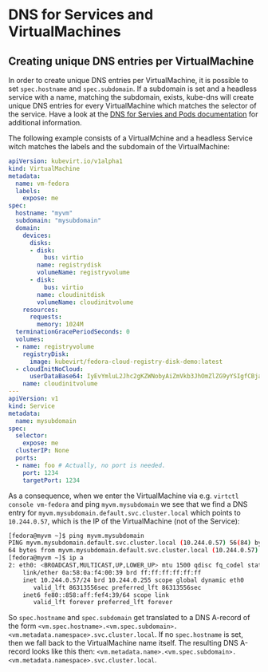# DNS for Services and VirtualMachines

## Creating unique DNS entries per VirtualMachine

In order to create unique DNS entries per VirtualMachine, it is possible to set
`spec.hostname` and `spec.subdomain`. If a subdomain is set and a headless
service with a name, matching the subdomain, exists, kube-dns will create
unique DNS entries for every VirtualMachine which matches the selector of the
service. Have a look at the [DNS for Servies and Pods
documentation](https://kubernetes.io/docs/concepts/services-networking/dns-pod-service/#pods-hostname-and-subdomain-fields)
for additional information.

The following example consists of a VirtualMchine and a headless Service witch
matches the labels and the subdomain of the VirtualMachine:

```yaml
apiVersion: kubevirt.io/v1alpha1
kind: VirtualMachine
metadata:
  name: vm-fedora
  labels:
    expose: me
spec:
  hostname: "myvm"
  subdomain: "mysubdomain"
  domain:
    devices:
      disks:
      - disk:
          bus: virtio
        name: registrydisk
        volumeName: registryvolume
      - disk:
          bus: virtio
        name: cloudinitdisk
        volumeName: cloudinitvolume
    resources:
      requests:
        memory: 1024M
  terminationGracePeriodSeconds: 0
  volumes:
  - name: registryvolume
    registryDisk:
      image: kubevirt/fedora-cloud-registry-disk-demo:latest
  - cloudInitNoCloud:
      userDataBase64: IyEvYmluL2Jhc2gKZWNobyAiZmVkb3JhOmZlZG9yYSIgfCBjaHBhc3N3ZAo=
    name: cloudinitvolume
---
apiVersion: v1
kind: Service
metadata:
  name: mysubdomain
spec:
  selector:
    expose: me
  clusterIP: None
  ports:
  - name: foo # Actually, no port is needed.
    port: 1234
    targetPort: 1234
```

As a consequence, when we enter the VirtualMachine via e.g. `virtctl console
vm-fedora` and ping `myvm.mysubdomain` we see that we find a DNS entry for
`myvm.mysubdomain.default.svc.cluster.local` which points to `10.244.0.57`,
which is the IP of the VirtualMachine (not of the Service):

```bash
[fedora@myvm ~]$ ping myvm.mysubdomain
PING myvm.mysubdomain.default.svc.cluster.local (10.244.0.57) 56(84) bytes of data.
64 bytes from myvm.mysubdomain.default.svc.cluster.local (10.244.0.57): icmp_seq=1 ttl=64 time=0.029 ms
[fedora@myvm ~]$ ip a
2: eth0: <BROADCAST,MULTICAST,UP,LOWER_UP> mtu 1500 qdisc fq_codel state UP group default qlen 1000
    link/ether 0a:58:0a:f4:00:39 brd ff:ff:ff:ff:ff:ff
    inet 10.244.0.57/24 brd 10.244.0.255 scope global dynamic eth0
       valid_lft 86313556sec preferred_lft 86313556sec
    inet6 fe80::858:aff:fef4:39/64 scope link
       valid_lft forever preferred_lft forever
```

So `spec.hostname` and `spec.subdomain` get translated to a DNS A-record of the
form
`<vm.spec.hostname>.<vm.spec.subdomain>.<vm.metadata.namespace>.svc.cluster.local`.
If no `spec.hostname` is set, then we fall back to the VirtualMachine name
itself. The resulting DNS A-record looks like this then:
`<vm.metadata.name>.<vm.spec.subdomain>.<vm.metadata.namespace>.svc.cluster.local`.
